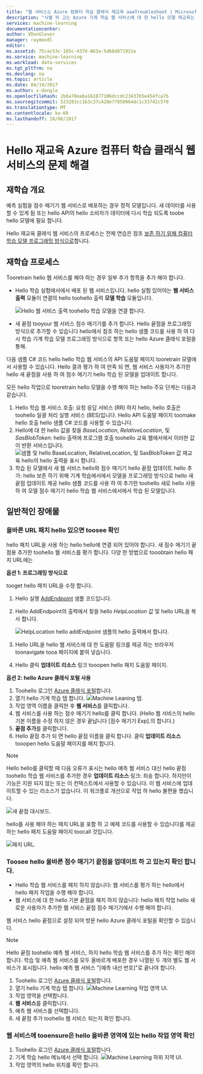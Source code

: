 ```yaml
---
title: "웹 서비스는 Azure 컴퓨터 학습 클래식 재교육 aaaTroubleshoot | Microsoft Docs"
description: "식별 하 고는 Azure 기계 학습 웹 서비스에 대 한 hello 모델 재교육는 일반적인 문제 이름을으로 해결 합니다."
services: machine-learning
documentationcenter: 
author: VDonGlover
manager: raymondl
editor: 
ms.assetid: 75cac53c-185c-437d-863a-5d66d871921e
ms.service: machine-learning
ms.workload: data-services
ms.tgt_pltfrm: na
ms.devlang: na
ms.topic: article
ms.date: 04/19/2017
ms.author: v-donglo
ms.openlocfilehash: 2b6a78eaba161877106dccdc23437b5e454fca7b
ms.sourcegitcommit: 523283cc1b3c37c428e77850964dc1c33742c5f0
ms.translationtype: MT
ms.contentlocale: ko-KR
ms.lasthandoff: 10/06/2017
---
```

# <a name="troubleshooting-hello-retraining-of-an-azure-machine-learning-classic-web-service"></a>Hello 재교육 Azure 컴퓨터 학습 클래식 웹 서비스의 문제 해결
## <a name="retraining-overview"></a>재학습 개요
예측 실험을 점수 매기기 웹 서비스로 배포하는 경우 정적 모델입니다. 새 데이터를 사용할 수 있게 됨 또는 hello API의 hello 소비자가 데이터에 다시 학습 되도록 toobe hello 모델에 필요 합니다. 

Hello 재교육 클래식 웹 서비스의 프로세스는 전체 연습은 참조 [보존 하기 위해 컴퓨터 학습 모델 프로그래밍 방식으로](machine-learning-retrain-models-programmatically.md)합니다.

## <a name="retraining-process"></a>재학습 프로세스
Tooretrain hello 웹 서비스를 해야 하는 경우 일부 추가 항목을 추가 해야 합니다.

* Hello 학습 실험에서에서 배포 된 웹 서비스입니다. hello 실험 있어야는 **웹 서비스 출력** 모듈이 연결의 hello toohello 출력 **모델 학습** 모듈입니다.  
  
    ![Hello 웹 서비스 출력 toohello 학습 모델을 연결 합니다.][image1]
* 새 끝점 tooyour 웹 서비스 점수 매기기를 추가 합니다.  Hello 끝점을 프로그래밍 방식으로 추가할 수 있습니다 hello에서 참조 하는 hello 샘플 코드를 사용 하 여 다시 학습 기계 학습 모델 프로그래밍 방식으로 항목 또는 hello Azure 클래식 포털을 통해.

다음 샘플 C# 코드 hello hello 학습 웹 서비스의 API 도움말 페이지 tooretrain 모델에서 사용할 수 있습니다. Hello 결과 평가 하 여 만족 되 면, 웹 서비스 사용자가 추가한 hello 새 끝점을 사용 하 여 점수 매기기 hello 학습 된 모델을 업데이트 합니다.

모든 hello 작업으로 tooretrain hello 모델을 수행 해야 하는 hello 주요 단계는 다음과 같습니다.

1. Hello 학습 웹 서비스 호출: 요청 응답 서비스 (RR) 하지 hello, hello 호출은 toohello 일괄 처리 실행 서비스 (BES)입니다. Hello API 도움말 페이지 toomake hello 호출 hello 샘플 C# 코드를 사용할 수 있습니다. 
2. Hello에 대 한 hello 값을 찾을 *BaseLocation*, *RelativeLocation*, 및 *SasBlobToken*: hello 출력에 프로그램 호출 toohello 교육 웹에서에서 이러한 값이 반환 서비스입니다. 
   ![샘플 및 hello BaseLocation, RelativeLocation, 및 SasBlobToken 값 재교육 hello의 hello 출력을 표시 합니다.][image6]
3. 학습 된 모델에서 새 웹 서비스 hello와 점수 매기기 hello 끝점 업데이트 hello 추가: hello 보존 하기 위해 기계 학습에서에서 모델을 프로그래밍 방식으로 hello 새 끝점 업데이트 제공 hello 샘플 코드를 사용 하 여 추가한 toohello 새로 hello 사용 하 여 모델 점수 매기기 hello 학습 웹 서비스에서에서 학습 된 모델입니다.

## <a name="common-obstacles"></a>일반적인 장애물
### <a name="check-toosee-if-you-have-hello-correct-patch-url"></a>올바른 URL 패치 hello 있으면 toosee 확인
hello 패치 URL을 사용 하는 hello hello에 연결 되어 있어야 합니다. 새 점수 매기기 끝점용 추가한 toohello 웹 서비스를 평가 합니다. 다양 한 방법으로 tooobtain hello 패치 URL에는

**옵션 1: 프로그래밍 방식으로**

tooget hello 패치 URL을 수정 합니다.

1. Hello 실행 [AddEndpoint](https://github.com/raymondlaghaeian/AML_EndpointMgmt/blob/master/Program.cs) 샘플 코드입니다.
2. Hello AddEndpoint의 출력에서 찾을 hello *HelpLocation* 값 및 hello URL을 복사 합니다.
   
   ![HelpLocation hello addEndpoint 샘플의 hello 출력에서 합니다.][image2]
3. Hello URL을 hello 웹 서비스에 대 한 도움말 링크를 제공 하는 브라우저 toonavigate tooa 페이지에 붙여 넣습니다.
4. Hello 클릭 **업데이트 리소스** 링크 tooopen hello 패치 도움말 페이지.

**옵션 2: hello Azure 클래식 포털 사용**

1. Toohello 로그인 [Azure 클래식 포털](https://manage.windowsazure.com)합니다.
2. 열기 hello 기계 학습 탭 합니다. ![Machine Leaning 탭.][image4]
3. 작업 영역 이름을 클릭한 후 **웹 서비스**를 클릭합니다.
4. 웹 서비스를 사용 하는 점수 매기기 hello를 클릭 합니다. (Hello 웹 서비스의 hello 기본 이름을 수정 하지 않은 경우 끝납니다 [점수 매기기 Exp].의 합니다.)
5. **끝점 추가**를 클릭합니다.
6. Hello 끝점 추가 되 면 hello 끝점 이름을 클릭 합니다. 클릭 **업데이트 리소스** tooopen hello 도움말 페이지를 패치 합니다.

> [!NOTE]
> Hello hello를 클릭할 때 다음 오류가 표시는 hello 예측 웹 서비스 대신 hello 끝점 toohello 학습 웹 서비스를 추가한 경우 **업데이트 리소스** 링크: 죄송 합니다. 하지만이 기능은 지원 되지 않는 또는 이 컨텍스트에서 사용할 수 있습니다. 이 웹 서비스에 업데이트할 수 있는 리소스가 없습니다. 이 워크플로 개선으로 작업 하 hello 불편을 했습니다.
> 
> 

![새 끝점 대시보드.][image3]

hello를 사용 해야 하는 패치 URL을 포함 하 고 예제 코드를 사용할 수 있습니다를 제공 하는 hello 패치 도움말 페이지 toocall 것입니다.

![패치 URL.][image5]

### <a name="check-toosee-that-you-are-updating-hello-correct-scoring-endpoint"></a>Toosee hello 올바른 점수 매기기 끝점을 업데이트 하 고 있는지 확인 합니다.
* Hello 학습 웹 서비스를 패치 하지 않습니다: 웹 서비스를 평가 하는 hello에서 hello 패치 작업을 수행 해야 합니다.
* 웹 서비스에 대 한 hello 기본 끝점을 패치 하지 않습니다: hello 패치 작업 hello 새로운 사용자가 추가한 웹 서비스 끝점 점수 매기기에서 수행 해야 합니다.

웹 서비스 hello 끝점으로 설정 되어 방문 hello Azure 클래식 포털을 확인할 수 있습니다. 

> [!NOTE]
> Hello 끝점 toohello 예측 웹 서비스, 하지 hello 학습 웹 서비스를 추가 하는 확인 해야 합니다. 학습 및 예측 웹 서비스를 모두 올바르게 배포한 경우 나열된 두 개의 별도 웹 서비스가 표시됩니다. hello 예측 웹 서비스 "[예측 내선 번호]"로 끝나야 합니다.
> 
> 

1. Toohello 로그인 [Azure 클래식 포털](https://manage.windowsazure.com)합니다.
2. 열기 hello 기계 학습 탭 합니다. ![Machine Learning 작업 영역 UI.][image4]
3. 작업 영역을 선택합니다.
4. **웹 서비스**를 클릭합니다.
5. 예측 웹 서비스를 선택합니다.
6. 새 끝점 추가 toohello 웹 서비스 되는지 확인 합니다.

### <a name="check-hello-workspace-that-your-web-service-is-in-tooensure-it-is-in-hello-correct-region"></a>웹 서비스에 tooensure은 hello 올바른 영역에 있는 hello 작업 영역 확인
1. Toohello 로그인 [Azure 클래식 포털](https://manage.windowsazure.com)합니다.
2. 기계 학습 hello 메뉴에서 선택 합니다.
   ![Machine Learning 하위 지역 UI.][image4]
3. 작업 영역의 hello 위치를 확인 합니다.

<!-- Image Links -->

[image1]: ./media/machine-learning-troubleshooting-retraining-a-model/ml-studio-tm-connnected-to-web-service-out.png
[image2]: ./media/machine-learning-troubleshooting-retraining-a-model/addEndpoint-output.png
[image3]: ./media/machine-learning-troubleshooting-retraining-a-model/azure-portal-update-resource.png
[image4]: ./media/machine-learning-troubleshooting-retraining-a-model/azure-portal-machine-learning-tab.png
[image5]: ./media/machine-learning-troubleshooting-retraining-a-model/ml-help-page-patch-url.png
[image6]: ./media/machine-learning-troubleshooting-retraining-a-model/retraining-output.png
[image7]: ./media/machine-learning-troubleshooting-retraining-a-model/web-services-tab.png
